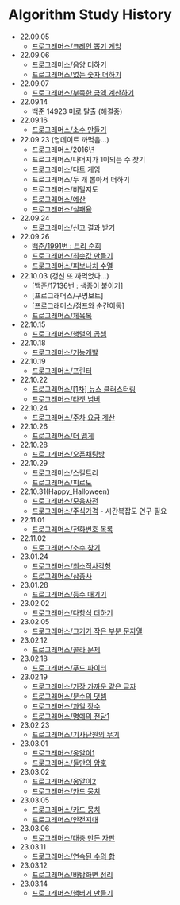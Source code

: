 Algorithm Study History
=============

* 22.09.05
  * [프로그래머스/크레인 뽑기 게임](https://school.programmers.co.kr/learn/courses/30/lessons/64061, "크레인 뽑기 게임 Link")
* 22.09.06
  * [프로그래머스/음양 더하기](https://school.programmers.co.kr/learn/courses/30/lessons/76501, "음양 더하기 Link")
  * [프로그래머스/없는 숫자 더하기](https://school.programmers.co.kr/learn/courses/30/lessons/86051, "없는 숫자 더하기 Link")
* 22.09.07
  * [프로그래머스/부족한 금액 계산하기](https://school.programmers.co.kr/learn/courses/30/lessons/82612, "없는 숫자 더하기 Link")
* 22.09.14
  * 백준 14923 미로 탈출 (해결중)
* 22.09.16
  * [프로그래머스/소수 만들기](https://school.programmers.co.kr/learn/courses/30/lessons/12977, "소수만들기 Link")
* 22.09.23 (업데이트 까먹음...)
  * 프로그래머스/2016년
  * 프로그래머스/나머지가 1이되는 수 찾기
  * 프로그래머스/다트 게임
  * 프로그래머스/두 개 뽑아서 더하기
  * 프로그래머스/비밀지도
  * [프로그래머스/예산](https://school.programmers.co.kr/learn/courses/30/lessons/12982, "예산 Link")
  * [프로그래머스/실패율](https://school.programmers.co.kr/learn/courses/30/lessons/42889, "실패율 Link")
* 22.09.24
  * [프로그래머스/신고 결과 받기](https://school.programmers.co.kr/learn/courses/30/lessons/92334, "신고 결과 받기 Link")
* 22.09.26
  * [백준/1991번 : 트리 순회](https://www.acmicpc.net/problem/1991, "1991번 Link")
  * [프로그래머스/최솟값 만들기](https://school.programmers.co.kr/learn/courses/30/lessons/12941, "최솟값 만들기 Link")
  * [프로그래머스/피보나치 수열](https://school.programmers.co.kr/learn/courses/30/lessons/12945, "피보나치 수열 Link")
* 22.10.03 (갱신 또 까먹었다...)
  * [백준/17136번 : 색종이 붙이기]
  * [프로그래머스/구명보트]
  * [프로그래머스/점프와 순간이동]
  * [프로그래머스/체육복](https://school.programmers.co.kr/learn/courses/30/lessons/42862, "체육복 Link")
* 22.10.15
  * [프로그래머스/행렬의 곱셈](https://school.programmers.co.kr/learn/courses/30/lessons/12949, "행렬곱셈 Link")
* 22.10.18
   * [프로그래머스/기능개발](https://school.programmers.co.kr/learn/courses/30/lessons/42586, "기능 개발 Link")
* 22.10.19
   * [프로그래머스/프린터](https://school.programmers.co.kr/learn/courses/30/lessons/42587, "프린터 Link")
* 22.10.22
  * [프로그래머스/[1차] 뉴스 클러스터링](https://school.programmers.co.kr/learn/courses/30/lessons/17677, "[1차] 뉴스 클러스터링 Link")
  * [프로그래머스/타겟 넘버](https://school.programmers.co.kr/learn/courses/30/lessons/43165, "타겟 넘버 Link")
* 22.10.24
  * [프로그래머스/주차 요금 계산](https://school.programmers.co.kr/learn/courses/30/lessons/92341, "주차 요금 계산 Link")
* 22.10.26
  * [프로그래머스/더 맵게](https://school.programmers.co.kr/learn/courses/30/lessons/42626, "더 맵게 Link")
* 22.10.28
  * [프로그래머스/오픈채팅방](https://school.programmers.co.kr/learn/courses/30/lessons/42888, "오픈채팅방 Link")
* 22.10.29
  * [프로그래머스/스킬트리](https://school.programmers.co.kr/learn/courses/30/lessons/49993, "스킬트리 Link")
  * [프로그래머스/피로도](https://school.programmers.co.kr/learn/courses/30/lessons/87946, "피로도 Link")
* 22.10.31(Happy_Halloween)
  * [프로그래머스/모음사전](https://school.programmers.co.kr/learn/courses/30/lessons/84512, "모음사전 Link")
  * [프로그래머스/주식가격](https://school.programmers.co.kr/learn/courses/30/lessons/42584, "주식가격 Link") - 시간복잡도 연구 필요
* 22.11.01
  * [프로그래머스/전화번호 목록](https://school.programmers.co.kr/learn/courses/30/lessons/42577, "전화번호 목록 Link")
* 22.11.02
  * [프로그래머스/소수 찾기](https://school.programmers.co.kr/learn/courses/30/lessons/42839, "소수 찾기 Link")
* 23.01.24
  * [프로그래머스/최소직사각형](https://school.programmers.co.kr/learn/courses/30/lessons/86491, "최소 직사각형 Link")
  * [프로그래머스/삼총사](https://school.programmers.co.kr/learn/courses/30/lessons/131705, "삼총사 Link")
* 23.01.28
  * [프로그래머스/등수 매기기](https://school.programmers.co.kr/learn/courses/30/lessons/120882, "등수 매기기 Link")
* 23.02.02
  * [프로그래머스/다항식 더하기](https://school.programmers.co.kr/learn/courses/30/lessons/120863, "다항식 더하기 Link")
* 23.02.05
  * [프로그래머스/크기가 작은 부분 문자열](https://school.programmers.co.kr/learn/courses/30/lessons/147355, "크기가 작은 부분 문자열 Link")
* 23.02.12
  * [프로그래머스/콜라 문제](https://school.programmers.co.kr/learn/courses/30/lessons/132267, "콜라 문제")
* 23.02.18
  * [프로그래머스/푸드 파이터](https://school.programmers.co.kr/learn/courses/30/lessons/134240, "푸드 파이터")
* 23.02.19
  * [프로그래머스/가장 가까운 같은 글자](https://school.programmers.co.kr/learn/courses/30/lessons/142086#, "가장 가까운 같은 글자")
  * [프로그래머스/분수의 덧셈](https://school.programmers.co.kr/learn/courses/30/lessons/120808, "분수의 덧셈")
  * [프로그래머스/과일 장수](https://school.programmers.co.kr/learn/courses/30/lessons/135808, "과일 장수")
  * [프로그래머스/명예의 전당1](https://school.programmers.co.kr/learn/courses/30/lessons/138477, "명예의 전당1")
* 23.02.23
  * [프로그래머스/기사단원의 무기](https://school.programmers.co.kr/learn/courses/30/lessons/136798, "기사단원의 무기")
* 23.03.01
  * [프로그래머스/옹알이1](https://school.programmers.co.kr/learn/courses/30/lessons/120956, "옹알이1")
  * [프로그래머스/둘만의 암호](https://school.programmers.co.kr/learn/courses/30/lessons/155652, "둘만의 암호")
* 23.03.02
  * [프로그래머스/옹알이2](https://school.programmers.co.kr/learn/courses/30/lessons/133499, "옹알이2")
  * [프로그래머스/카드 뭉치](https://school.programmers.co.kr/learn/courses/30/lessons/159994, "카드 뭉치")
* 23.03.05
  * [프로그래머스/카드 뭉치](https://school.programmers.co.kr/learn/courses/30/lessons/140108, "문자열 나누기")
  * [프로그래머스/안전지대](https://school.programmers.co.kr/learn/courses/30/lessons/120866, "안전지대")
* 23.03.06
  * [프로그래머스/대충 만든 자판](https://school.programmers.co.kr/learn/courses/30/lessons/160586, "대충 만든 자판")
* 23.03.11
  * [프로그래머스/연속된 수의 합](https://school.programmers.co.kr/learn/courses/30/lessons/120923, "연속된 수의 합")
* 23.03.12
  * [프로그래머스/바탕화면 정리](https://school.programmers.co.kr/learn/courses/30/lessons/161990, "바탕화면 정리")
* 23.03.14
  * [프로그래머스/햄버거 만들기](https://school.programmers.co.kr/learn/courses/30/lessons/133502, "햄버거 만들기")
  
 
